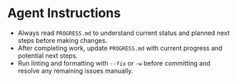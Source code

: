 # Agent Instructions

- Always read `PROGRESS.md` to understand current status and planned next steps before making changes.
- After completing work, update `PROGRESS.md` with current progress and potential next steps.
- Run linting and formatting with `--fix` or `-w` before committing and resolve any remaining issues manually.

